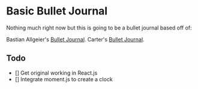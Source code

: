 # Basic Bullet Journal

Nothing much right now but this is going to be a bullet journal based off of:

Bastian Allgeier's [Bullet Journal](https://github.com/bastianallgeier/bulletjournal).
Carter's [Bullet Journal](https://github.com/carterduong/bulletjournal).

## Todo

- [] Get original working in React.js
- [] Integrate moment.js to create a clock
